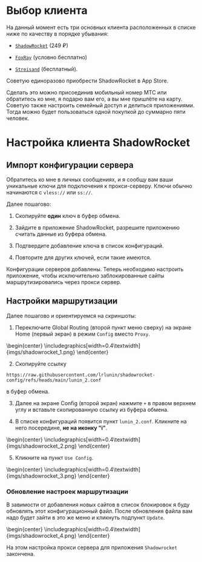 # Выбор клиента
На данный момент есть три основных клиента расположенных в списке ниже по качеству в порядке убывания:

- [`ShadowRocket`](https://apps.apple.com/ru/app/shadowrocket/id932747118) (249 ₽)

- [`FoxRay`](https://apps.apple.com/ua/app/foxray/id6448898396?l=ru) (условно бесплатно) 

- [`Streisand`](https://apps.apple.com/ru/app/streisand/id6450534064?l=ru) (бесплатный).

Советую единоразово приобрести ShadowRocket в App Store.

Сделать это можно присоединив мобильный номер МТС или обратитесь ко мне, я подарю вам его, а вы мне пришлёте на карту. Советую также настроить семейный доступ и делиться приложениями. Тогда можно будет пользоваться одной покупкой до суммарно пяти человек.

# Настройка клиента ShadowRocket
## Импорт конфигурации сервера

Обратитесь ко мне в личных сообщениях, и я сообщу вам ваши уникальные ключи для подключения к прокси-серверу. Ключи обычно начинаются с `vless://` или `ss://`.

Далее пошагово:

1. Скопируйте __один__ ключ в буфер обмена.

2. Зайдите в приложение ShadowRocket, разрешите приложению считать данные из буфера обмена.

3. Подтвердите добавление ключа в список конфигураций.

4. Повторите для других ключей, если такие имеются.

Конфигурации серверов добавлены. Теперь необходимо настроить приложение, чтобы исключительно заблокированные сайты маршрутизировались через прокси сервер.

## Настройки маршрутизации

Далее пошагово и ориентируемся на скриншоты:

1. Переключите Global Routing (второй пункт меню сверху) на экране Home (первый экран) в режим `Config` вместо `Proxy`.

\begin{center} 
\includegraphics[width=0.4\textwidth]{imgs/shadowrocket_1.png}
\end{center}

2. Скопируйте ссылку
```
https://raw.githubusercontent.com/lrlunin/shadowrocket-config/refs/heads/main/lunin_2.conf
```
в буфер обмена.

3. Далее на экране Config (второй экран) нажмите `+` в правом верхнем углу и вставьте скопированную ссылку из буфера обмена.

4. В списке конфигураций появится пункт `lunin_2.conf`. Кликните на него посередине, **не на иконку "i"**.

\begin{center} 
\includegraphics[width=0.4\textwidth]{imgs/shadowrocket_2.png}
\end{center}

5. Кликните на пункт `Use Config`.

\begin{center} 
\includegraphics[width=0.4\textwidth]{imgs/shadowrocket_3.png}
\end{center}

### Обновление настроек маршрутизации

В завимости от добавления новых сайтов в список блокировок я буду обновлять этот конфигурационный файл. После обновления файла вам надо будет зайти в это же меню и кликнуть подпункт `Update`.

\begin{center} 
\includegraphics[width=0.4\textwidth]{imgs/shadowrocket_4.png}
\end{center}

На этом настройка прокси сервера для приложения `Shadowrocket` закончена. 
